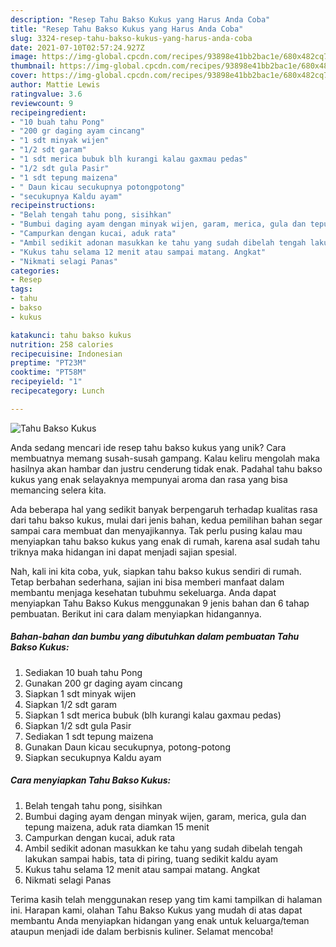 ```yaml
---
description: "Resep Tahu Bakso Kukus yang Harus Anda Coba"
title: "Resep Tahu Bakso Kukus yang Harus Anda Coba"
slug: 3324-resep-tahu-bakso-kukus-yang-harus-anda-coba
date: 2021-07-10T02:57:24.927Z
image: https://img-global.cpcdn.com/recipes/93898e41bb2bac1e/680x482cq70/tahu-bakso-kukus-foto-resep-utama.jpg
thumbnail: https://img-global.cpcdn.com/recipes/93898e41bb2bac1e/680x482cq70/tahu-bakso-kukus-foto-resep-utama.jpg
cover: https://img-global.cpcdn.com/recipes/93898e41bb2bac1e/680x482cq70/tahu-bakso-kukus-foto-resep-utama.jpg
author: Mattie Lewis
ratingvalue: 3.6
reviewcount: 9
recipeingredient:
- "10 buah tahu Pong"
- "200 gr daging ayam cincang"
- "1 sdt minyak wijen"
- "1/2 sdt garam"
- "1 sdt merica bubuk blh kurangi kalau gaxmau pedas"
- "1/2 sdt gula Pasir"
- "1 sdt tepung maizena"
- " Daun kicau secukupnya potongpotong"
- "secukupnya Kaldu ayam"
recipeinstructions:
- "Belah tengah tahu pong, sisihkan"
- "Bumbui daging ayam dengan minyak wijen, garam, merica, gula dan tepung maizena, aduk rata diamkan 15 menit"
- "Campurkan dengan kucai, aduk rata"
- "Ambil sedikit adonan masukkan ke tahu yang sudah dibelah tengah lakukan sampai habis, tata di piring, tuang sedikit kaldu ayam"
- "Kukus tahu selama 12 menit atau sampai matang. Angkat"
- "Nikmati selagi Panas"
categories:
- Resep
tags:
- tahu
- bakso
- kukus

katakunci: tahu bakso kukus 
nutrition: 258 calories
recipecuisine: Indonesian
preptime: "PT23M"
cooktime: "PT58M"
recipeyield: "1"
recipecategory: Lunch

---
```



![Tahu Bakso Kukus](https://img-global.cpcdn.com/recipes/93898e41bb2bac1e/680x482cq70/tahu-bakso-kukus-foto-resep-utama.jpg)

Anda sedang mencari ide resep tahu bakso kukus yang unik? Cara membuatnya memang susah-susah gampang. Kalau keliru mengolah maka hasilnya akan hambar dan justru cenderung tidak enak. Padahal tahu bakso kukus yang enak selayaknya mempunyai aroma dan rasa yang bisa memancing selera kita.



Ada beberapa hal yang sedikit banyak berpengaruh terhadap kualitas rasa dari tahu bakso kukus, mulai dari jenis bahan, kedua pemilihan bahan segar sampai cara membuat dan menyajikannya. Tak perlu pusing kalau mau menyiapkan tahu bakso kukus yang enak di rumah, karena asal sudah tahu triknya maka hidangan ini dapat menjadi sajian spesial.


Nah, kali ini kita coba, yuk, siapkan tahu bakso kukus sendiri di rumah. Tetap berbahan sederhana, sajian ini bisa memberi manfaat dalam membantu menjaga kesehatan tubuhmu sekeluarga. Anda dapat menyiapkan Tahu Bakso Kukus menggunakan 9 jenis bahan dan 6 tahap pembuatan. Berikut ini cara dalam menyiapkan hidangannya.

<!--inarticleads1-->

##### Bahan-bahan dan bumbu yang dibutuhkan dalam pembuatan Tahu Bakso Kukus:

1. Sediakan 10 buah tahu Pong
1. Gunakan 200 gr daging ayam cincang
1. Siapkan 1 sdt minyak wijen
1. Siapkan 1/2 sdt garam
1. Siapkan 1 sdt merica bubuk (blh kurangi kalau gaxmau pedas)
1. Siapkan 1/2 sdt gula Pasir
1. Sediakan 1 sdt tepung maizena
1. Gunakan  Daun kicau secukupnya, potong-potong
1. Siapkan secukupnya Kaldu ayam




<!--inarticleads2-->

##### Cara menyiapkan Tahu Bakso Kukus:

1. Belah tengah tahu pong, sisihkan
1. Bumbui daging ayam dengan minyak wijen, garam, merica, gula dan tepung maizena, aduk rata diamkan 15 menit
1. Campurkan dengan kucai, aduk rata
1. Ambil sedikit adonan masukkan ke tahu yang sudah dibelah tengah lakukan sampai habis, tata di piring, tuang sedikit kaldu ayam
1. Kukus tahu selama 12 menit atau sampai matang. Angkat
1. Nikmati selagi Panas




Terima kasih telah menggunakan resep yang tim kami tampilkan di halaman ini. Harapan kami, olahan Tahu Bakso Kukus yang mudah di atas dapat membantu Anda menyiapkan hidangan yang enak untuk keluarga/teman ataupun menjadi ide dalam berbisnis kuliner. Selamat mencoba!
